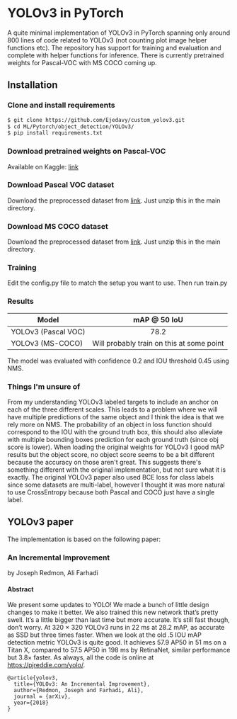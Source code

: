 # YOLOv3 in PyTorch
A quite minimal implementation of YOLOv3 in PyTorch spanning only around 800 lines of code related to YOLOv3 (not counting plot image helper functions etc). The repository has support for training and evaluation and complete with helper functions for inference. There is currently pretrained weights for Pascal-VOC with MS COCO coming up. 

## Installation

### Clone and install requirements
```bash
$ git clone https://github.com/Ejedavy/custom_yolov3.git
$ cd ML/Pytorch/object_detection/YOLOv3/
$ pip install requirements.txt
```

### Download pretrained weights on Pascal-VOC
Available on Kaggle: [link](https://www.kaggle.com/dataset/1cf520aba05e023f2f80099ef497a8f3668516c39e6f673531e3e47407c46694)

### Download Pascal VOC dataset
Download the preprocessed dataset from [link](https://www.kaggle.com/aladdinpersson/pascal-voc-dataset-used-in-yolov3-video). Just unzip this in the main directory.

### Download MS COCO dataset
Download the preprocessed dataset from [link](https://www.kaggle.com/dataset/79abcc2659dc745fddfba1864438afb2fac3fabaa5f37daa8a51e36466db101e). Just unzip this in the main directory.

### Training
Edit the config.py file to match the setup you want to use. Then run train.py

### Results
| Model                   | mAP @ 50 IoU |
| ----------------------- |:-----------------:|
| YOLOv3 (Pascal VOC) 	  | 78.2              |
| YOLOv3 (MS-COCO)        | Will probably train on this at some point      |

The model was evaluated with confidence 0.2 and IOU threshold 0.45 using NMS.

### Things I'm unsure of
From my understanding YOLOv3 labeled targets to include an anchor on each of the three different scales. This leads to a problem where we will have multiple 
predictions of the same object and I think the idea is that we rely more on NMS. The probability of an object in loss function should correspond to the IOU 
with the ground truth box, this should also alleviate with multiple bounding boxes prediction for each ground truth (since obj score is lower). When loading the 
original weights for YOLOv3 I good mAP results but the object score, no object score seems to be a bit different because the accuracy on those aren't great.
This suggests there's something different with the original implementation, but not sure what it is exactly. The original YOLOv3 paper also used  BCE loss 
for class labels since some datasets are multi-label, however I thought it was more natural to use CrossEntropy because both Pascal and COCO just have a single label. 

## YOLOv3 paper
The implementation is based on the following paper:

### An Incremental Improvement 
by Joseph Redmon, Ali Farhadi

#### Abstract
We present some updates to YOLO! We made a bunch of little design changes to make it better. We also trained this new network that’s pretty swell. It’s a little bigger than last time but more accurate. It’s still fast though, don’t worry. At 320 × 320 YOLOv3 runs in 22 ms at 28.2 mAP, as accurate as SSD but three times faster. When we look at the old .5 IOU mAP detection metric YOLOv3 is quite good. It achieves 57.9 AP50 in 51 ms on a Titan X, compared to 57.5 AP50 in 198 ms by RetinaNet, similar performance but 3.8× faster. As always, all the code is online at https://pjreddie.com/yolo/.

```
@article{yolov3,
  title={YOLOv3: An Incremental Improvement},
  author={Redmon, Joseph and Farhadi, Ali},
  journal = {arXiv},
  year={2018}
}
```
